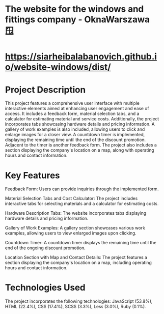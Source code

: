 # The website for the windows and fittings company - OknaWarszawa 🪟

# https://siarheibalabanovich.github.io/website-windows/dist/

# Project Description
This project features a comprehensive user interface with multiple interactive elements aimed at enhancing user engagement and ease of access. It includes a feedback form, material selection tabs, and a calculator for estimating material and service costs. Additionally, the project incorporates tabs showcasing hardware details and pricing information. A gallery of work examples is also included, allowing users to click and enlarge images for a closer view. A countdown timer is implemented, displaying the remaining time until the end of the discount promotion. Adjacent to the timer is another feedback form. The project also includes a section displaying the company's location on a map, along with operating hours and contact information.

# Key Features
Feedback Form: Users can provide inquiries through the implemented form.

Material Selection Tabs and Cost Calculator: The project includes interactive tabs for selecting materials and a calculator for estimating costs.

Hardware Description Tabs: The website incorporates tabs displaying hardware details and pricing information.

Gallery of Work Examples: A gallery section showcases various work examples, allowing users to view enlarged images upon clicking.

Countdown Timer: A countdown timer displays the remaining time until the end of the ongoing discount promotion.

Location Section with Map and Contact Details: The project features a section displaying the company's location on a map, including operating hours and contact information.

# Technologies Used
The project incorporates the following technologies: JavaScript (53.8%), HTML (22.4%), CSS (17.4%), SCSS (3.3%), Less (3.0%), Ruby (0.1%).
